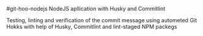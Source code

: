 #git-hoo-nodejs
NodeJS apllication with Husky and Commitlint

Testing, linting and verification of the commit message using autometed Git Hokks with help of Husky, Commitlint and lint-staged NPM packegs

